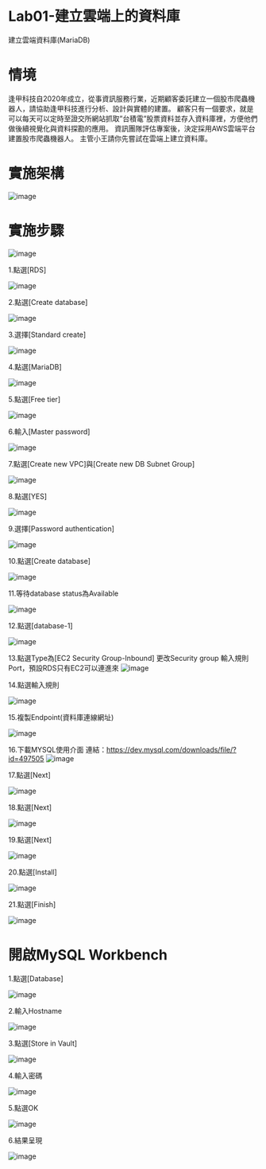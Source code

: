 #  Lab01-建立雲端上的資料庫

建立雲端資料庫(MariaDB)


# 情境

逢甲科技自2020年成立，從事資訊服務行業，近期顧客委託建立一個股市爬蟲機器人，請協助逢甲科技進行分析、設計與實體的建置。
顧客只有一個要求，就是可以每天可以定時至證交所網站抓取”台積電”股票資料並存入資料庫裡，方便他們做後續視覺化與資料探勘的應用。
資訊團隊評估專案後，決定採用AWS雲端平台建置股市爬蟲機器人。
主管小王請你先嘗試在雲端上建立資料庫。

# 實施架構

![image](https://user-images.githubusercontent.com/103306835/163801264-6e21b6ee-5fd6-4d29-9299-ce325e50b463.png)


# 實施步驟

![image](https://user-images.githubusercontent.com/103306835/163802973-d8e2b636-f525-43f6-92cd-ffab8469f31b.png)

1.點選[RDS]

![image](https://user-images.githubusercontent.com/103306835/163803017-e1549f7c-5797-45a9-b95b-9d983d68f74a.png)

2.點選[Create database]

![image](https://user-images.githubusercontent.com/103306835/163803047-09733678-90da-4267-9647-d5de43f809f9.png)

3.選擇[Standard create]

![image](https://user-images.githubusercontent.com/103306835/163803092-e27c6bfd-f82f-484a-a42d-922539a348a4.png)

4.點選[MariaDB]

![image](https://user-images.githubusercontent.com/103306835/163803434-ecadcb9d-c670-48d4-aa4d-84ad7764bda5.png)

5.點選[Free tier]

![image](https://user-images.githubusercontent.com/103306835/163803458-9381f738-449e-40a4-a33f-8ada024320c9.png)

6.輸入[Master password]

![image](https://user-images.githubusercontent.com/103306835/163803490-85aa8c9e-91ef-4e07-8c36-093c38a77057.png)

7.點選[Create new VPC]與[Create new DB Subnet Group]

![image](https://user-images.githubusercontent.com/103306835/163803552-e2d51cc8-cf81-4ccd-8bd2-fce73b71c926.png)

8.點選[YES]

![image](https://user-images.githubusercontent.com/103306835/163803587-87e11f82-e3e0-4a95-93a0-276f6390bf13.png)

9.選擇[Password authentication]

![image](https://user-images.githubusercontent.com/103306835/163803616-4bb8530c-d9bf-49a0-97e9-d869ce4d88ca.png)

10.點選[Create database]

![image](https://user-images.githubusercontent.com/103306835/163803655-d7b37a11-acde-42d2-b2eb-bf147814c053.png)

11.等待database status為Available

![image](https://user-images.githubusercontent.com/103306835/163805846-ff2a4e5a-22b9-4274-bf4d-b36cc501bba0.png)

12.點選[database-1]

![image](https://user-images.githubusercontent.com/103306835/163805884-d51d092d-bef0-4069-a411-e24d53ed1ef5.png)

13.點選Type為[EC2 Security Group-Inbound]
更改Security group 輸入規則Port，預設RDS只有EC2可以連進來
![image](https://user-images.githubusercontent.com/103306835/163805949-dae8beaa-858c-40a5-bbf2-462373723b19.png)

14.點選輸入規則

![image](https://user-images.githubusercontent.com/103306835/163805981-32c3c012-a487-4851-ac25-be143120fecc.png)


15.複製Endpoint(資料庫連線網址)

![image](https://user-images.githubusercontent.com/103306835/163806013-ea73e308-5de7-49c3-96c7-73f7b0df2138.png)

16.下載MYSQL使用介面
連結：https://dev.mysql.com/downloads/file/?id=497505
![image](https://user-images.githubusercontent.com/103306835/163809077-0a88f99b-07fc-4dbf-aca0-a851132cee50.png)

17.點選[Next]

![image](https://user-images.githubusercontent.com/103306835/163809112-522455c0-3e7d-4fc1-8f54-5f61db849ea8.png)

18.點選[Next]

![image](https://user-images.githubusercontent.com/103306835/163809166-be1bbc64-e94a-4b71-931a-52fff0f1a641.png)

19.點選[Next]

![image](https://user-images.githubusercontent.com/103306835/163809247-f4e67394-6fa1-4a27-abfa-80946c92178c.png)

20.點選[Install]

![image](https://user-images.githubusercontent.com/103306835/163809279-8f617773-f428-452e-b066-8ea07b289ff1.png)

21.點選[Finish]

![image](https://user-images.githubusercontent.com/103306835/163809326-94a68b71-5d0c-4969-ac1a-e42ab997a380.png)


# 開啟MySQL Workbench

1.點選[Database]

![image](https://user-images.githubusercontent.com/103306835/163809386-0a82047b-3b45-48b2-b988-88466b2ba8d6.png)


2.輸入Hostname

![image](https://user-images.githubusercontent.com/103306835/163809421-05a17d91-f490-4d05-85f8-686775ab3bbd.png)

3.點選[Store in Vault]

![image](https://user-images.githubusercontent.com/103306835/163809455-c94a8738-1d7b-49c1-9707-52a8d75d7f3e.png)

4.輸入密碼

![image](https://user-images.githubusercontent.com/103306835/163809509-2ee56344-a111-4fe4-8417-a35b34e16f36.png)

5.點選OK

![image](https://user-images.githubusercontent.com/103306835/163809557-d5a48f9f-5633-4ffe-8063-f3507b806f0b.png)


6.結果呈現

![image](https://user-images.githubusercontent.com/103306835/163809599-279da6a6-2f29-40ff-8ac3-c36087f5836f.png)




